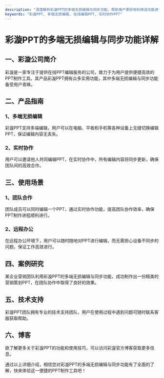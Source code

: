 ```yaml
---
description: "深度解析彩漩PPT的多端无损编辑与同步功能，帮助用户更好地利用该功能进行PPT制作和分享。"
keywords: "彩漩PPT, 多端无损编辑, 在线编辑PPT, 实时协作PPT"
---
```

# 彩漩PPT的多端无损编辑与同步功能详解

## 一、彩漩公司简介

彩漩是一家专注于提供在线PPT编辑服务的公司，致力于为用户提供便捷高效的PPT制作工具。其产品彩漩PPT拥有众多实用功能，其中多端无损编辑与同步功能备受用户青睐。

## 二、产品指南

### 1、多端无损编辑

彩漩PPT支持多端编辑，用户可以在电脑、平板和手机等各种设备上无缝切换编辑PPT，保证编辑内容无丢失。

### 2、实时协作

用户可以邀请他人共同编辑PPT，在实时协作中，所有编辑内容将同步更新，确保团队间的高效合作。

## 三、使用场景

### 1、团队合作

团队成员可以同时编辑一个PPT，通过实时协作功能，提高团队协作效率，确保PPT制作进程顺利进行。

### 2、远程办公

在远程办公环境下，用户可以随时随地对PPT进行编辑，而无需担心设备不同步的问题，保证工作高效进行。

## 四、案例研究

某企业营销团队利用彩漩PPT的多端无损编辑与同步功能，成功制作出一份精美的营销策划PPT，在团队协作中取得了良好的效果。

## 五、技术支持

彩漩PPT团队拥有专业的技术支持团队，用户在使用过程中遇到问题可随时联系客服获取帮助。

## 六、博客

欲了解更多关于彩漩PPT的功能和使用技巧，可以访问彩漩官方博客获取更多信息。

通过以上详细介绍，相信您对彩漩PPT的多端无损编辑与同步功能有了全面的了解，快来体验这一便捷的PPT制作工具吧！

